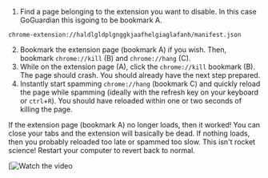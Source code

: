 1. Find a page belonging to the extension you want to disable. In this case GoGuardian this isgoing to be bookmark A.
```
chrome-extension://haldlgldplgnggkjaafhelgiaglafanh/manifest.json
```

2. Bookmark the extension page (bookmark A) if you wish. Then, bookmark `chrome://kill` (B) and `chrome://hang` (C). 
3. While on the extension page (A), click the `chrome://kill` bookmark (B). The page should crash. You should already have the next step prepared. 
4. Instantly start spamming `chrome://hang` (bookmark C) and quickly reload the page while spamming (ideally with the refresh key on your keyboard or `ctrl`+`R`). You should have reloaded within one or two seconds of killing the page. 

If the extension page (bookmark A) no longer loads, then it worked! You can close your tabs and the extension will basically be dead. If nothing loads, then you probably reloaded too late or spammed too slow. This isn't rocket science! Restart your computer to revert back to normal. 

[![Watch the video](https://drive.google.com/file/d/1YXBUk0HjqcvDeZKJ0ySYtwePIPPBhOwp/preview)
